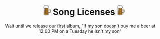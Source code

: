 <div id="toc">
  <ul align="center" style="list-style: none">
    <summary>
      <h1>
        <img src="https://github.com/GoobisMoobis/b.e.e.r./blob/main/icon.png?raw=true" width="5%" alt="Logo" />
        Song Licenses
        <img src="https://github.com/GoobisMoobis/b.e.e.r./blob/main/icon.png?raw=true" width="5%" alt="Logo" />
      </h1>
    </summary>
  </ul>
</div>

<div align="center">
Wait until we release our first album, "If my son doesn't buy me a beer at 12:00 PM on a Tuesday he isn't my son"
</div>
